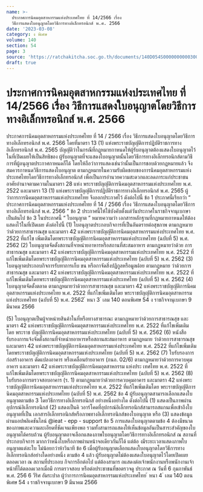 ```yaml
---
name: >-
  ประกาศการนิคมอุตสาหกรรมแห่งประเทศไทย ที่ 14/2566 เรื่อง
  วิธีการแสดงใบอนุญาตโดยวิธีการทางอิเล็กทรอนิกส์ พ.ศ. 2566
date: '2023-03-08'
category: ง พิเศษ
volume: 140
section: 54
page: 3
source: 'https://ratchakitcha.soc.go.th/documents/140D054S0000000000300.pdf'
draft: true
---
```


# ประกาศการนิคมอุตสาหกรรมแห่งประเทศไทย ที่ 14/2566 เรื่อง วิธีการแสดงใบอนุญาตโดยวิธีการทางอิเล็กทรอนิกส์ พ.ศ. 2566

ประกาศการนิคมอุตสาหกรรมแห่งประเทศไทย ที่ 14 / 2566 เรื่อง วิธีการแสดงใบอนุญาตโดยวิธีการทางอิเล็กทรอนิกส์ พ.ศ. 2566 โดยที่มาตรา 13 (1) แห่งพระราชบัญญัติการปฏิบัติราชการทางอิเล็กทรอนิกส์ พ.ศ. 2565 บัญญัติว่าในกรณีที่กฎหมายกาหนดให้ผู้รับอนุญาตต้องแสดงใบอนุญาตไว้ในที่เปิดเผยให้เป็นสิทธิของ ผู้รับอนุญาตที่จะแสดงใบอนุญาตนั้นโดยวิธีการทางอิเล็กทรอนิกส์ตามวิธีการที่ผู้อนุญาตประกาศกาหนดก็ได้ โดยให้ถือว่าการแสดงเช่นว่านั้นเป็นการชอบด้วยกฎหมายแล้ว จึงสมควรกาหนดวิธีการแสดงใบอนุญาต ตามกฎหมายในความรับผิดชอบของการนิคมอุตสาหกรรมแห่งประเทศไทยโดยวิธีการทางอิเล็กทรอนิกส์ เพื่อเป็นการอำนวยความสะดวกและลดภาระแก่ประชาชน อาศัยอำนาจตามความในมาตรา 28 แห่ง พระราชบัญญัติการนิคมอุตสาหกรรมแห่งประเทศไทย พ.ศ. 2522 และมาตรา 13 (1) แห่งพระราชบัญญัติการปฏิบัติราชการทางอิเล็กทรอนิกส์ พ.ศ. 2565 ผู้ว่าการการนิคมอุตสาหกรรมแห่งประเทศไทย จึงออกประกาศไว้ ดังต่อไปนี้ ข้อ 1 ประกาศนี้เรียกว่า “ ประกาศการนิคมอุตสาหกรรมแห่งประเทศไทย ที่ 14 / 2566 เรื่อง วิธีการแสดงใบอนุญาตโดยวิธีการทางอิเล็กทรอนิกส์ พ.ศ. 2566 ” ข้อ 2 ประกาศนี้ให้ใช้บังคับตั้งแต่วันประกาศในราชกิจจานุเบกษาเป็นต้นไป ข้อ 3 ในประกาศนี้ “ ใบอนุญาต ” หมายความว่า เอกสารหลักฐานที่กฎหมายกาหนดให้ต้องแสดงไว้ในที่เปิดเผย ดังต่อไปนี้ (1) ใบอนุญาตประกอบกิจการที่เป็นอันตรายต่อสุขภาพ ตามกฎหมายว่าด้วยการสาธารณสุข และมาตรา 42 แห่งพระราชบัญญัติการนิคมอุตสาหกรรมแห่งประเทศไทย พ.ศ. 2522 ที่แก้ไข เพิ่มเติมโดยพระราชบัญญัติการนิคมอุตสาหกรรมแห่งประเทศไทย (ฉบับที่ 5) พ.ศ. 2562 (2) ใบอนุญาตจัดตั้งสถานที่จาหน่ายอาหารหรือสถานที่สะสมอาหาร ตามกฎหมายว่าด้วย การสาธารณสุข และมาตรา 42 แห่งพระราชบัญญัติการนิคมอุตสาหกรรมแห่งประเทศไทย พ.ศ. 2522 ที่แก้ไขเพิ่มเติมโดยพระราชบัญญัติการนิคมอุตสาหกรรมแห่งประเทศไทย (ฉบับที่ 5) พ.ศ. 2562 (3) ใบอนุญาตประกอบกิจการรับทาการเก็บ ขน หรือกาจัดสิ่งปฏิกูลหรือมูลฝอย ตามกฎหมาย ว่าด้วยการสาธารณสุข และมาตรา 42 แห่งพระราชบัญญัติการนิคมอุตสาหกรรมแห่งประเทศไทย พ.ศ. 2522 ที่แก้ไขเพิ่มเติมโดยพระราชบัญญัติการนิคมอุตสาหกรรมแห่งประเทศไทย (ฉบับที่ 5) พ.ศ. 2562 (4) ใบอนุญาตจัดตั้งตลาด ตามกฎหมายว่าด้วยการสาธารณสุข และมาตรา 42 แห่งพระราชบัญญัติการนิคมอุตสาหกรรมแห่งประเทศไทย พ.ศ. 2522 ที่แก้ไขเพิ่มเติมโดย พระราชบัญญัติการนิคมอุตสาหกรรมแห่งประเทศไทย (ฉบับที่ 5) พ.ศ. 2562 ้ หนา 3 ่ เลม 140 ตอนพิเศษ 54 ง ราชกิจจานุเบกษา 9 มีนาคม 2566

(5) ใบอนุญาตเป็นผู้จาหน่ายสินค้าในที่หรือทางสาธารณะ ตามกฎหมายว่าด้วยการสาธารณสุข และมาตรา 42 แห่งพระราชบัญญัติการนิคมอุตสาหกรรมแห่งประเทศไทย พ.ศ. 2522 ที่แก้ไขเพิ่มเติม โดย พระราช บัญญัติการนิคมอุตสาหกรรมแห่งประเทศไทย (ฉบับที่ 5) พ.ศ. 2562 (6) หนังสือรับรองการแจ้งจัดตั้งสถานที่จำหน่ายอาหารหรือสถานสะสมอาหาร ตามกฎหมาย ว่าด้วยการสาธารณสุข และมาตรา 42 แห่งพระราชบัญญัติการนิคมอุตสาหกรรมแห่งประเทศไทย พ.ศ. 2522 ที่แก้ไขเพิ่มเติมโดยพระราชบัญญัติการนิคมอุตสาหกรรมแห่งประเทศไทย (ฉบับที่ 5) พ.ศ. 2562 (7) ใบรับรองการก่อสร้างอาคาร ดัดแปลงอาคาร หรือเคลื่อนย้ายอาคาร (กนอ. 02/6) ตามกฎหมายว่าด้วยการควบคุมอาคาร และมาตรา 42 แห่งพระราชบัญญัติการนิคมอุตสาหกรรม แห่งประ เทศไทย พ.ศ. 2522 ที่แก้ไขเพิ่มเติมโดยพระราชบัญญัติการนิคมอุตสาหกรรมแห่งประเทศไทย (ฉบับที่ 5) พ.ศ. 2562 (8) ใบรับรองการตรวจสอบอาคาร (ร. 1) ตามกฎหมายว่าด้วยการควบคุมอาคาร และมาตรา 42 แห่งพระราชบัญญัติการนิคมอุตสาหกรรมแห่งประเทศไทย พ.ศ. 2522 ที่แก้ไขเพิ่มเติมโดย พระราชบัญญัติการนิคมอุตสาหกรรมแห่งประเทศไทย (ฉบับที่ 5) พ.ศ. 2562 ข้อ 4 ผู้รับอนุญาตสามารถเลือกแสดงใบอนุญาตตามข้อ 3 โดยวิธีการทางอิเล็กทรอนิกส์ อย่างหนึ่งอย่างใด ดังต่อไปนี้ (1) แสดงเป็นภาพผ่านอุปกรณ์อิเล็กทรอนิกส์ (2) แสดงเป็นคิ วอาร์โคดที่อุปกรณ์อิเล็กทรอนิกส์สามารถสแกนเพื่อเข้าถึงใบอนุญาตที่เป็น เอกสารอิเล็กทรอนิกส์หรือภาพทางอิเล็กทรอนิกส์ของใบอนุญาต หรือ (3) แสดงข้อมูลผ่านแอปพลิเคชันไลน์ @ieat - epp - support ข้อ 5 การแสดงใบอนุญาตตามข้อ 4 ต้องมีขนาดของภาพและความละเอียดที่ชัดเจนเพียงพอ รวมทั้งสามารถแสดงให้เห็นข้อมูลอันเป็นสาระสำคัญของใบอนุญาตได้ครบถ้วน ผู้รับอนุญาตอาจเลือกแสดงภาพใบอนุญาตโดยวิธีการทางอิเล็กทรอนิกส์ ณ สถานที่ประกอบกิจการ มากกว่าหนึ่งใบหรือภาพผ่านหน้าจอเดียวกันก็ได้ แต่ต้อ งมีระยะเวลาแสดงภาพใบอนุญาตแต่ละใบ ไม่น้อยกว่าห้าวินาที ข้อ 6 เมื่อผู้รับอนุญาตเลือกแสดงใบอนุญาตโดยวิธีการทางอิเล็กทรอนิกส์อย่างใดอย่างหนึ่ง ตามข้อ 4 แล้ว ผู้รับอนุญาตไม่ต้องแสดงใบอนุญาตไว้โดยเปิดเผยตลอดเวลา ณ สถานที่ประกอบ กิจการอีกต่อไป แต่ต้องสามาร ถแสดงต่อเจ้าพนักงานหรือพนักงานเจ้าหน้าที่ได้ตลอดเวลาเมื่อมี การตรวจสอบ หรือต่อประชาชนที่ขอตรวจดู ประกาศ ณ วันที่ 6 กุมภาพันธ์ พ.ศ. 256 6 วีริศ อัมระปาล ผู้ว่าการการนิคมอุตสาหกรรมแห่งประเทศไทย ้ หนา 4 ่ เลม 140 ตอนพิเศษ 54 ง ราชกิจจานุเบกษา 9 มีนาคม 2566
